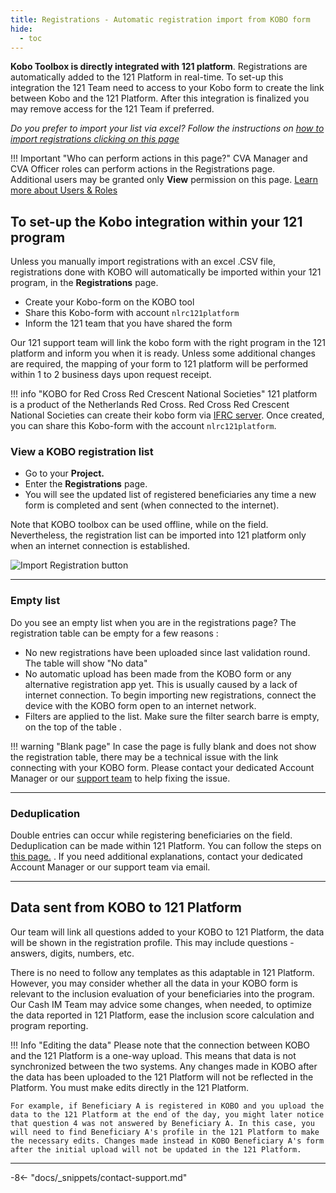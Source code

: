 ```yaml
---
title: Registrations - Automatic registration import from KOBO form
hide:
  - toc
---
```


**Kobo Toolbox is directly integrated with 121 platform**. Registrations are automatically added to the 121 Platform in real-time. To set-up this integration the 121 Team need to access to your Kobo form to create the link between Kobo and the 121 Platform. After this integration is finalized you may remove access for the 121 Team if preferred.

*Do you prefer to import your list via excel? Follow the instructions on [how to import registrations clicking on this page](../registration/registration-import-list.md)*

!!! Important "Who can perform actions in this page?"
    CVA Manager and CVA Officer roles can perform actions in the Registrations page.  
    Additional users may be granted only **View** permission on this page. [Learn more about Users & Roles](../users/users-roles-page.md)

## To set-up the Kobo integration within your 121 program

Unless you manually import registrations with an excel .CSV file, registrations done with KOBO will automatically be imported within your 121 program, in the **Registrations** page.

- Create your Kobo-form on the KOBO tool
- Share this Kobo-form with account `nlrc121platform`
- Inform the 121 team that you have shared the form

Our 121 support team will link the kobo form with the right program in the 121 platform and inform you when it is ready. Unless some additional changes are required, the mapping of your form to 121 platform will be performed within 1 to 2 business days upon request receipt.

!!! info "KOBO for Red Cross Red Crescent National Societies"
    121 platform is a product of the Netherlands Red Cross. Red Cross Red Crescent National Societies can create their kobo form via [IFRC server](https://kobo.ifrc.org/). Once created, you can share this Kobo-form with the account `nlrc121platform`.

### View a KOBO registration list

- Go to your **Project.**
- Enter the **Registrations** page.
- You will see the updated list of registered beneficiaries any time a new form is completed and sent (when connected to the internet).

Note that KOBO toolbox can be used offline, while on the field. Nevertheless, the registration list can be imported into 121 platform only when an internet connection is established.

![Import Registration button](../assets/img/ImportRegistrationTemplate.png)

---

### Empty list

Do you see an empty list when you are in the registrations page? The registration table can be empty for a few reasons :

- No new registrations have been uploaded since last validation round. The table will show "No data"
- No automatic upload has been made from the KOBO form or any alternative registration app yet. This is usually caused by a lack of internet connection. To begin importing new registrations, connect the device with the KOBO form open to an internet network.
- Filters are applied to the list. Make sure the filter search barre is empty, on the top of the table .

!!! warning "Blank page"
    In case the page is fully blank and does not show the registration table, there may be a technical issue with the link connecting with your KOBO form.
    Please contact your dedicated Account Manager or our [support team](mailto:support@121.global) to help fixing the issue.

---

### Deduplication

Double entries can occur while registering beneficiaries on the field. Deduplication can be made within 121 Platform. You can follow the steps on [this page.](./registration-deduplication.md) . If you need additional explanations, contact your dedicated Account Manager or our support team via email.

---

## Data sent from KOBO to 121 Platform

Our team will link all questions added to your KOBO to 121 Platform, the data will be shown in the registration profile. This may include questions - answers, digits, numbers, etc.

There is no need to follow any templates as this adaptable in 121 Platform. However, you may consider whether all the data in your KOBO form is relevant to the inclusion evaluation of your beneficiaries into the program. Our Cash IM Team may advice some changes, when needed, to optimize the data reported in 121 Platform, ease the inclusion score calculation and program reporting.

!!! Info "Editing the data"
    Please note that the connection between KOBO and the 121 Platform is a one-way upload. This means that data is not synchronized between the two systems. Any changes made in KOBO after the data has been uploaded to the 121 Platform will not be reflected in the Platform. You must make edits directly in the 121 Platform.

    For example, if Beneficiary A is registered in KOBO and you upload the data to the 121 Platform at the end of the day, you might later notice that question 4 was not answered by Beneficiary A. In this case, you will need to find Beneficiary A's profile in the 121 Platform to make the necessary edits. Changes made instead in KOBO Beneficiary A's form after the initial upload will not be updated in the 121 Platform.

---

-8<- "docs/_snippets/contact-support.md"
